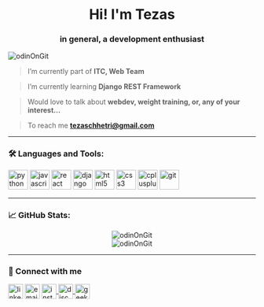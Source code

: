 <h1 align="center">Hi! I'm Tezas</h1>
<h3 align="center">in general, a development enthusiast</h3>

<p align="left"> <img src="https://komarev.com/ghpvc/?username=your-username&label=Profile%20views&color=0e75b6&style=flat" alt="odinOnGit" /> </p>

> I’m currently part of **ITC, Web Team**

> I’m currently learning **Django REST Framework**

> Would love to talk about **webdev, weight training, or, any of your interest...**

> To reach me **tezaschhetri@gmail.com**

---

### 🛠️ Languages and Tools:

<p align="left">
  <img src="https://cdn.jsdelivr.net/gh/devicons/devicon/icons/python/python-original.svg" alt="python" width="40" height="40"/>
  <img src="https://cdn.jsdelivr.net/gh/devicons/devicon/icons/javascript/javascript-original.svg" alt="javascript" width="40" height="40"/>
  <img src="https://cdn.jsdelivr.net/gh/devicons/devicon/icons/react/react-original.svg" alt="react" width="40" height="40"/>
  <img src="https://cdn.jsdelivr.net/gh/devicons/devicon/icons/django/django-plain.svg" alt="django" width="40" height="40"/>
  <img src="https://cdn.jsdelivr.net/gh/devicons/devicon/icons/html5/html5-original.svg" alt="html5" width="40" height="40"/>
  <img src="https://cdn.jsdelivr.net/gh/devicons/devicon/icons/css3/css3-original.svg" alt="css3" width="40" height="40"/>
  <img src="https://cdn.jsdelivr.net/gh/devicons/devicon/icons/cplusplus/cplusplus-original.svg" alt="cplusplus" width="40" height="40"/>
  <img src="https://cdn.jsdelivr.net/gh/devicons/devicon/icons/git/git-original.svg" alt="git" width="40" height="40"/>
</p>

---

### 📈 GitHub Stats:

<p align="center">
  <img src="https://github-readme-stats.vercel.app/api?username=odinOnGit&show_icons=true&locale=en" alt="odinOnGit" />
  <br />
  <img src="https://github-readme-streak-stats.herokuapp.com/?user=odinOnGit" alt="odinOnGit" />
</p>

---

### 🔗 Connect with me

<p align="left">
  <a href="https://www.linkedin.com/in/tezas-chetry-12671223b?utm_source=share&utm_campaign=share_via&utm_content=profile&utm_medium=android_app" target="blank"><img align="center" src="https://cdn.jsdelivr.net/gh/devicons/devicon/icons/linkedin/linkedin-original.svg" alt="linkedin" width="30" /></a>
  <a href="tezaschhetri@gmail.com"><img align="center" src="https://cdn-icons-png.flaticon.com/512/732/732200.png" alt="email" width="30" /></a>
  <a href="https://instagram.com/tezaschhetri" target="blank">
    <img align="center" src="https://cdn-icons-png.flaticon.com/512/2111/2111463.png" alt="instagram" width="30" />
  </a>
  <a href="https://discord.com/users/754304850795429970" target="blank">
    <img align="center" src="https://cdn-icons-png.flaticon.com/512/5968/5968756.png" alt="discord" width="30" />
  </a>
  <a href="https://auth.geeksforgeeks.org/user/tezaschwcxj/profile" target="blank">
  <img align="center" src="https://upload.wikimedia.org/wikipedia/commons/4/43/GeeksforGeeks.svg" alt="geeksforgeeks" width="30" />
</a>

</p>
